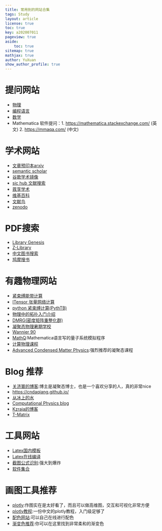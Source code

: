 ```yaml
---
title: 常用到的网站合集
tags: Study
layout: article
license: true
toc: true
key: a202007011
pageview: true
aside:
    toc: true
sitemap: true
mathjax: true
author: YuXuan
show_author_profile: true
---
```


# 提问网站

- [物理]( https://physics.stackexchange.com/ )
- [编程语言](https://stackoverflow.com/ )
- [数学]( https://math.stackexchange.com/ )
- Mathematica 软件提问：1. https://mathematica.stackexchange.com/ (英文)   2. https://mmaqa.com/  (中文)

# 学术网站

- [文章预印本arxiv]( https://arxiv.org/ )
- [semantic scholar]( https://www.semanticscholar.org/ )
- [谷歌学术镜像]( https://ac.scmor.com/ )
- [sic hub 文献搜索]( http://www.6453.net/ )
- [蔻享学术]( https://www.koushare.com/ )
- [维基百科]( https://www.wikipedia.org/ )
- [文献鸟]( https://www.storkapp.me/main.php )
- [zenodo]( https://zenodo.org/ )

# PDF搜索

- [Library Genesis]( http://gen.lib.rus.ec/ )
- [Z-Library]( https://z-lib.org/ )
- [中文图书搜索]( http://www.toplinks.cc/s/ )
- [鸠摩搜书]( https://www.jiumodiary.com/ )

# 有趣物理网站

- [紧束缚能带计算]( http://lampx.tugraz.at/~hadley/ss1/bands/tbtable/tbtable.html )
- [ITensor 张量网络计算]( http://itensor.org/ )
- [python 紧束缚计算(PythTB)]( https://www.physics.rutgers.edu/pythtb/index.html )
- [物理中的拓扑入门介绍]( https://nbviewer.jupyter.org/url/topocondmat.org/notebooks/syllabus.ipynb )
- [DMRG(密度矩阵重整化群)]( https://www.tensors.net/j-dmrg )
- [凝聚态物理暑期学校]( https://www.cond-mat.de/events/ )
- [Wannier 90]( http://www.wannier.org/ )
- [MathQ](https://www.icmm.csic.es/sanjose/MathQ/MathQ.html ):Mathematica语言写的量子系统模拟程序
- [计算物理课程]( https://young.physics.ucsc.edu/115/ )
- [Advanced Condensed Matter Physics]( http://www-personal.umich.edu/~sunkai/teaching/Fall_2013/phys620.html ):强烈推荐的凝聚态课程

# Blog 推荐

- [关济寰的博客]( http://www.guanjihuan.com/ ):博主是凝聚态博士，也是一个喜欢分享的人，真的非常nice
- [ https://cndaqiang.github.io/ ]( https://cndaqiang.github.io/ )
- [从冰上的水]( https://zqw.ink/ )
- [ Computational Physics blog ]( https://compphys.go.ro/ )
- [Kzraja的博客]( http://blog.czarja.tk/ )
- [T-Matrix]( https://www.giss.nasa.gov/staff/mmishchenko/t_matrix.html )

# 工具网站

- [Latex国内模板]( https://www.latexstudio.net/ )
- [Latex在线编译]( https://www.overleaf.com/login? )
- [截图公式识别]( https://www.latexlive.com/## ):强大到爆炸
- [软件集合]( https://www.ssdax.com/ )

# 画图工具推荐

- [plotly]( https://plotly.com/python/ ):作图实在是太好看了，而且可以做高维图，交互和可视化非常方便
- [plotly教程]( https://www.cnblogs.com/traditional/p/12505154.html ):一份中文的plotly教程，入门级足够了
- [配色网站]( http://www.peise.net/tools/web/ ):可以自己在线进行配色
- [渐变色推荐]( https://uigradients.com/#Passion ):你可以在这里找到非常柔和的渐变色